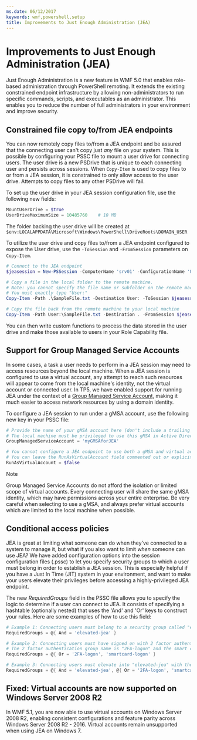 ```yaml
---
ms.date: 06/12/2017
keywords: wmf,powershell,setup
title: Improvements to Just Enough Administration (JEA)
---
```

# Improvements to Just Enough Administration (JEA)

Just Enough Administration is a new feature in WMF 5.0 that enables role-based administration
through PowerShell remoting. It extends the existing constrained endpoint infrastructure by allowing
non-administrators to run specific commands, scripts, and executables as an administrator. This
enables you to reduce the number of full administrators in your environment and improve security.

## Constrained file copy to/from JEA endpoints

You can now remotely copy files to/from a JEA endpoint and be assured that the connecting user can't
copy just *any* file on your system. This is possible by configuring your PSSC file to mount a user
drive for connecting users. The user drive is a new PSDrive that is unique to each connecting user
and persists across sessions. When `Copy-Item` is used to copy files to or from a JEA session, it is
constrained to only allow access to the user drive. Attempts to copy files to any other PSDrive will
fail.

To set up the user drive in your JEA session configuration file, use the following new fields:

```powershell
MountUserDrive = $true
UserDriveMaximumSize = 10485760    # 10 MB
```

The folder backing the user drive will be created at `$env:LOCALAPPDATA\Microsoft\Windows\PowerShell\DriveRoots\DOMAIN_USER`

To utilize the user drive and copy files to/from a JEA endpoint configured to expose the User
drive, use the `-ToSession` and `-FromSession` parameters on `Copy-Item`.

```powershell
# Connect to the JEA endpoint
$jeasession = New-PSSession -ComputerName 'srv01' -ConfigurationName 'UserDemo'

# Copy a file in the local folder to the remote machine.
# Note: you cannot specify the file name or subfolder on the remote machine.
# You must exactly type "User:"
Copy-Item -Path .\SampleFile.txt -Destination User: -ToSession $jeasession

# Copy the file back from the remote machine to your local machine
Copy-Item -Path User:\SampleFile.txt -Destination . -FromSession $jeasession
```

You can then write custom functions to process the data stored in the user drive and make those
available to users in your Role Capability file.

## Support for Group Managed Service Accounts

In some cases, a task a user needs to perform in a JEA session may need to access resources beyond
the local machine. When a JEA session is configured to use a virtual account, any attempt to reach
such resources will appear to come from the local machine's identity, not the virtual account or
connected user. In TP5, we have enabled support for running JEA under the context of a
[Group Managed Service Account](/previous-versions/windows/it-pro/windows-server-2012-R2-and-2012/jj128431\(v=ws.11\)),
making it much easier to access network resources by using a domain identity.

To configure a JEA session to run under a gMSA account, use the following new key in your PSSC file:

```powershell
# Provide the name of your gMSA account here (don't include a trailing $)
# The local machine must be privileged to use this gMSA in Active Directory
GroupManagedServiceAccount = 'myGMSAforJEA'

# You cannot configure a JEA endpoint to use both a gMSA and virtual account
# You can leave the RunAsVirtualAccount field commented out or explicitly set it to false
RunAsVirtualAccount = $false
```

> [!NOTE]
> Group Managed Service Accounts do not afford the isolation or limited scope of virtual accounts.
> Every connecting user will share the same gMSA identity, which may have permissions across your
> entire enterprise. Be very careful when selecting to use a gMSA, and always prefer virtual
> accounts which are limited to the local machine when possible.

## Conditional access policies

JEA is great at limiting what someone can do when they've connected to a system to manage it, but
what if you also want to limit *when* someone can use JEA? We have added configuration options into
the session configuration files (.pssc) to let you specify security groups to which a user must
belong in order to establish a JEA session. This is especially helpful if you have a Just In Time
(JIT) system in your environment, and want to make your users elevate their privileges before
accessing a highly-privileged JEA endpoint.

The new *RequiredGroups* field in the PSSC file allows you to specify the logic to determine if a
user can connect to JEA. It consists of specifying a hashtable (optionally nested) that uses the
'And' and 'Or' keys to construct your rules. Here are some examples of how to use this field:

```powershell
# Example 1: Connecting users must belong to a security group called "elevated-jea"
RequiredGroups = @{ And = 'elevated-jea' }

# Example 2: Connecting users must have signed on with 2 factor authentication or a smart card
# The 2 factor authentication group name is "2FA-logon" and the smart card group name is "smartcard-logon"
RequiredGroups = @{ Or = '2FA-logon', 'smartcard-logon' }

# Example 3: Connecting users must elevate into "elevated-jea" with their JIT system and have logged on with 2FA or a smart card
RequiredGroups = @{ And = 'elevated-jea', @{ Or = '2FA-logon', 'smartcard-logon' }}
```

## Fixed: Virtual accounts are now supported on Windows Server 2008 R2

In WMF 5.1, you are now able to use virtual accounts on Windows Server 2008 R2, enabling consistent
configurations and feature parity across Windows Server 2008 R2 - 2016. Virtual accounts remain
unsupported when using JEA on Windows 7.
